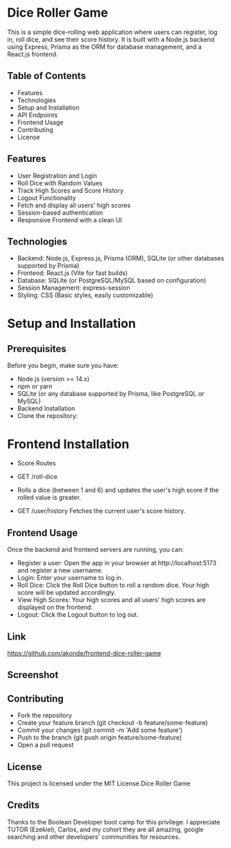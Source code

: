# Dice Roller Game
This is a simple dice-rolling web application where users can register, log in, roll dice, and see their score history. It is built with a Node.js backend using Express, Prisma as the ORM for database management, and a React.js frontend.

## Table of Contents
- Features 
- Technologies
- Setup and Installation
- API Endpoints
- Frontend Usage
- Contributing
- License
  
## Features
* User Registration and Login
* Roll Dice with Random Values
* Track High Scores and Score History
* Logout Functionality
* Fetch and display all users' high scores
* Session-based authentication
* Responsive Frontend with a clean UI

##  Technologies
* Backend: Node.js, Express.js, Prisma (ORM), SQLite (or other databases supported by Prisma)
* Frontend: React.js (Vite for fast builds)
* Database: SQLite (or PostgreSQL/MySQL based on configuration)
* Session Management: express-session
* Styling: CSS (Basic styles, easily customizable)

# Setup and Installation
## Prerequisites
Before you begin, make sure you have:

*  Node.js (version >= 14.x)
* npm or yarn
* SQLite (or any database supported by Prisma, like PostgreSQL or MySQL)
* Backend Installation
* Clone the repository:


# Frontend Installation

* Score Routes
* GET /roll-dice
* Rolls a dice (between 1 and 6) and updates the user's high score if the rolled value is greater.

* GET /user/history
Fetches the current user's score history.

## Frontend Usage
Once the backend and frontend servers are running, you can:

*  Register a user: Open the app in your browser at http://localhost:5173 and register a new username.
*  Login: Enter your username to log in.
*  Roll Dice: Click the Roll Dice button to roll a random dice. Your high score will be updated accordingly.
*  View High Scores: Your high scores and all users' high scores are displayed on the frontend.
*  Logout: Click the Logout button to log out.

## Link
https://github.com/akonde/frontend-dice-roller-game

## Screenshot


## Contributing
- Fork the repository
- Create your feature branch (git checkout -b feature/some-feature)
- Commit your changes (git commit -m 'Add some feature')
- Push to the branch (git push origin feature/some-feature)
- Open a pull request

## License
This project is licensed under the MIT License.Dice Roller Game



## Credits
Thanks to the Boolean Developer boot camp for this privilege. I appreciate TUTOR (Ezekiel), Carlos, and my cohort they are all amazing, google searching and other developers' communities for resources. 

